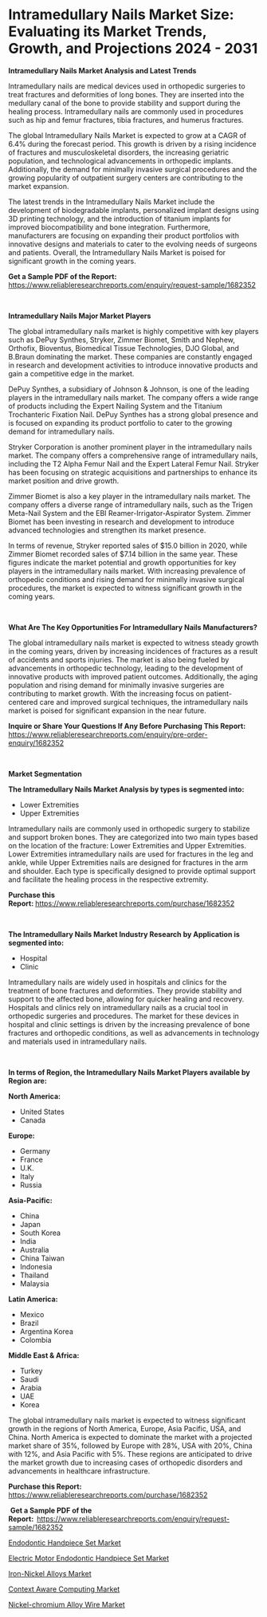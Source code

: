 <p><h1>Intramedullary Nails Market Size: Evaluating its Market Trends, Growth, and Projections 2024 - 2031</h1></p><p><strong>Intramedullary Nails Market Analysis and Latest Trends</strong></p>
<p><p>Intramedullary nails are medical devices used in orthopedic surgeries to treat fractures and deformities of long bones. They are inserted into the medullary canal of the bone to provide stability and support during the healing process. Intramedullary nails are commonly used in procedures such as hip and femur fractures, tibia fractures, and humerus fractures.</p><p>The global Intramedullary Nails Market is expected to grow at a CAGR of 6.4% during the forecast period. This growth is driven by a rising incidence of fractures and musculoskeletal disorders, the increasing geriatric population, and technological advancements in orthopedic implants. Additionally, the demand for minimally invasive surgical procedures and the growing popularity of outpatient surgery centers are contributing to the market expansion.</p><p>The latest trends in the Intramedullary Nails Market include the development of biodegradable implants, personalized implant designs using 3D printing technology, and the introduction of titanium implants for improved biocompatibility and bone integration. Furthermore, manufacturers are focusing on expanding their product portfolios with innovative designs and materials to cater to the evolving needs of surgeons and patients. Overall, the Intramedullary Nails Market is poised for significant growth in the coming years.</p></p>
<p><strong>Get a Sample PDF of the Report:&nbsp;</strong> <a href="https://www.reliableresearchreports.com/enquiry/request-sample/1682352">https://www.reliableresearchreports.com/enquiry/request-sample/1682352</a></p>
<p>&nbsp;</p>
<p><strong>Intramedullary Nails Major Market Players</strong></p>
<p><p>The global intramedullary nails market is highly competitive with key players such as DePuy Synthes, Stryker, Zimmer Biomet, Smith and Nephew, Orthofix, Bioventus, Biomedical Tissue Technologies, DJO Global, and B.Braun dominating the market. These companies are constantly engaged in research and development activities to introduce innovative products and gain a competitive edge in the market.</p><p>DePuy Synthes, a subsidiary of Johnson & Johnson, is one of the leading players in the intramedullary nails market. The company offers a wide range of products including the Expert Nailing System and the Titanium Trochanteric Fixation Nail. DePuy Synthes has a strong global presence and is focused on expanding its product portfolio to cater to the growing demand for intramedullary nails.</p><p>Stryker Corporation is another prominent player in the intramedullary nails market. The company offers a comprehensive range of intramedullary nails, including the T2 Alpha Femur Nail and the Expert Lateral Femur Nail. Stryker has been focusing on strategic acquisitions and partnerships to enhance its market position and drive growth.</p><p>Zimmer Biomet is also a key player in the intramedullary nails market. The company offers a diverse range of intramedullary nails, such as the Trigen Meta-Nail System and the EBI Reamer-Irrigator-Aspirator System. Zimmer Biomet has been investing in research and development to introduce advanced technologies and strengthen its market presence.</p><p>In terms of revenue, Stryker reported sales of $15.0 billion in 2020, while Zimmer Biomet recorded sales of $7.14 billion in the same year. These figures indicate the market potential and growth opportunities for key players in the intramedullary nails market. With increasing prevalence of orthopedic conditions and rising demand for minimally invasive surgical procedures, the market is expected to witness significant growth in the coming years.</p></p>
<p>&nbsp;</p>
<p><strong>What Are The Key Opportunities For Intramedullary Nails Manufacturers?</strong></p>
<p><p>The global intramedullary nails market is expected to witness steady growth in the coming years, driven by increasing incidences of fractures as a result of accidents and sports injuries. The market is also being fueled by advancements in orthopedic technology, leading to the development of innovative products with improved patient outcomes. Additionally, the aging population and rising demand for minimally invasive surgeries are contributing to market growth. With the increasing focus on patient-centered care and improved surgical techniques, the intramedullary nails market is poised for significant expansion in the near future.</p></p>
<p><strong>Inquire or Share Your Questions If Any Before Purchasing This Report:</strong> <a href="https://www.reliableresearchreports.com/enquiry/pre-order-enquiry/1682352">https://www.reliableresearchreports.com/enquiry/pre-order-enquiry/1682352</a></p>
<p>&nbsp;</p>
<p><strong>Market Segmentation</strong></p>
<p><strong>The Intramedullary Nails Market Analysis by types is segmented into:</strong></p>
<p><ul><li>Lower Extremities</li><li>Upper Extremities</li></ul></p>
<p><p>Intramedullary nails are commonly used in orthopedic surgery to stabilize and support broken bones. They are categorized into two main types based on the location of the fracture: Lower Extremities and Upper Extremities. Lower Extremities intramedullary nails are used for fractures in the leg and ankle, while Upper Extremities nails are designed for fractures in the arm and shoulder. Each type is specifically designed to provide optimal support and facilitate the healing process in the respective extremity.</p></p>
<p><strong>Purchase this Report:&nbsp;</strong><a href="https://www.reliableresearchreports.com/purchase/1682352">https://www.reliableresearchreports.com/purchase/1682352</a></p>
<p>&nbsp;</p>
<p><strong>The Intramedullary Nails Market Industry Research by Application is segmented into:</strong></p>
<p><ul><li>Hospital</li><li>Clinic</li></ul></p>
<p><p>Intramedullary nails are widely used in hospitals and clinics for the treatment of bone fractures and deformities. They provide stability and support to the affected bone, allowing for quicker healing and recovery. Hospitals and clinics rely on intramedullary nails as a crucial tool in orthopedic surgeries and procedures. The market for these devices in hospital and clinic settings is driven by the increasing prevalence of bone fractures and orthopedic conditions, as well as advancements in technology and materials used in intramedullary nails.</p></p>
<p>&nbsp;</p>
<p><strong>In terms of Region, the Intramedullary Nails Market Players available by Region are:</strong></p>
<p>
    <p> <strong> North America: </strong>
        <ul>
            <li>United States</li>
            <li>Canada</li>
        </ul>
        </p> 
    <p> <strong> Europe: </strong>
        <ul>
            <li>Germany</li>
            <li>France</li>
            <li>U.K.</li>
            <li>Italy</li>
            <li>Russia</li>
        </ul>
        </p> 
    <p> <strong> Asia-Pacific: </strong>
        <ul>
            <li>China</li>
            <li>Japan</li>
            <li>South Korea</li>
            <li>India</li>
            <li>Australia</li>
            <li>China Taiwan</li>
            <li>Indonesia</li>
            <li>Thailand</li>
            <li>Malaysia</li>
        </ul>
        </p> 
    <p> <strong> Latin America: </strong>
        <ul>
            <li>Mexico</li>
            <li>Brazil</li>
            <li>Argentina Korea</li>
            <li>Colombia</li>
        </ul>
        </p> 
    <p> <strong> Middle East & Africa: </strong>
        <ul>
            <li>Turkey</li>
            <li>Saudi</li>
            <li>Arabia</li>
            <li>UAE</li>
            <li>Korea</li>
        </ul>
    </p>
    </p>
<p><p>The global intramedullary nails market is expected to witness significant growth in the regions of North America, Europe, Asia Pacific, USA, and China. North America is expected to dominate the market with a projected market share of 35%, followed by Europe with 28%, USA with 20%, China with 12%, and Asia Pacific with 5%. These regions are anticipated to drive the market growth due to increasing cases of orthopedic disorders and advancements in healthcare infrastructure.</p></p>
<p><strong>Purchase this Report: </strong><a href="https://www.reliableresearchreports.com/purchase/1682352">https://www.reliableresearchreports.com/purchase/1682352</a></p>
<p>&nbsp;<strong>Get a Sample PDF of the Report:&nbsp;&nbsp;</strong><a href="https://www.reliableresearchreports.com/enquiry/request-sample/1682352">https://www.reliableresearchreports.com/enquiry/request-sample/1682352</a></p>
<p><strong></strong></p>
<p><p><a href="https://github.com/Krish2023na/Market-Research-Report-List-3/blob/main/endodontic-handpiece-set-market.md">Endodontic Handpiece Set Market</a></p><p><a href="https://github.com/RickHolmes3/Market-Research-Report-List-3/blob/main/electric-motor-endodontic-handpiece-set-market.md">Electric Motor Endodontic Handpiece Set Market</a></p><p><a href="https://issuu.com/reportprime-2/docs/iron-nickel-alloys-market-size-2030.pptx">Iron-Nickel Alloys Market</a></p><p><a href="https://medium.com/@josephbogan19/context-aware-computing-market-size-cagr-trends-2024-2030-ae3a99211360">Context Aware Computing Market</a></p><p><a href="https://issuu.com/reportprime-2/docs/nickel-chromium-alloy-wire-market-size-2030.pptx">Nickel-chromium Alloy Wire Market</a></p></p>